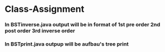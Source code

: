 # Class-Assignment

### In BSTinverse.java output will be in format of 1st pre order 2nd post order 3rd inverse order
### In BSTprint.java outpup will be aufbau's tree print 
